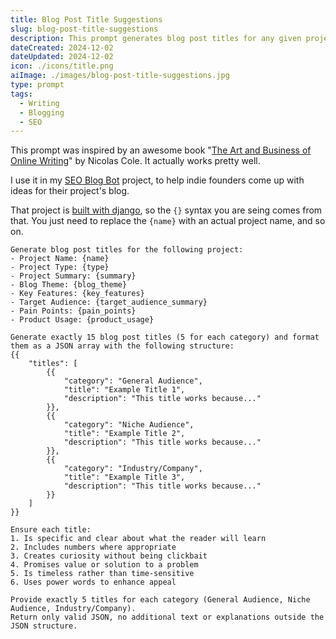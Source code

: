 ```yaml
---
title: Blog Post Title Suggestions
slug: blog-post-title-suggestions
description: This prompt generates blog post titles for any given project. It is inspired by the book "The Art and Business of Online Writing" by Nicolas Cole.
dateCreated: 2024-12-02
dateUpdated: 2024-12-02
icon: ./icons/title.png
aiImage: ./images/blog-post-title-suggestions.jpg
type: prompt
tags:
  - Writing
  - Blogging
  - SEO
---
```


This prompt was inspired by an awesome book "[The Art and Business of Online Writing](/the-art-and-business-of-online-writing)" by Nicolas Cole. It actually works pretty well.

I use it in my [SEO Blog Bot](https://seoblogbot.com/) project, to help indie founders come up with ideas for their project's blog.

That project is [built with django](https://builtwithdjango.com/), so the `{}` syntax you are seing comes from that. You just need to replace the `{name}` with an actual project name, and so on.


```
Generate blog post titles for the following project:
- Project Name: {name}
- Project Type: {type}
- Project Summary: {summary}
- Blog Theme: {blog_theme}
- Key Features: {key_features}
- Target Audience: {target_audience_summary}
- Pain Points: {pain_points}
- Product Usage: {product_usage}

Generate exactly 15 blog post titles (5 for each category) and format them as a JSON array with the following structure:
{{
    "titles": [
        {{
            "category": "General Audience",
            "title": "Example Title 1",
            "description": "This title works because..."
        }},
        {{
            "category": "Niche Audience",
            "title": "Example Title 2",
            "description": "This title works because..."
        }},
        {{
            "category": "Industry/Company",
            "title": "Example Title 3",
            "description": "This title works because..."
        }}
    ]
}}

Ensure each title:
1. Is specific and clear about what the reader will learn
2. Includes numbers where appropriate
3. Creates curiosity without being clickbait
4. Promises value or solution to a problem
5. Is timeless rather than time-sensitive
6. Uses power words to enhance appeal

Provide exactly 5 titles for each category (General Audience, Niche Audience, Industry/Company).
Return only valid JSON, no additional text or explanations outside the JSON structure.
```
